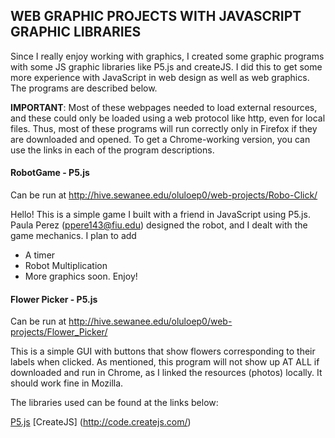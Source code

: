 
## WEB GRAPHIC PROJECTS WITH JAVASCRIPT GRAPHIC LIBRARIES
  Since I really enjoy working with graphics, I created some graphic programs with some JS graphic libraries like P5.js and createJS. I did this to get some more experience with JavaScript in web design as well as web graphics. The programs are described below.
  
  **IMPORTANT**: Most of these webpages needed to load external resources, and these could only be loaded using a web protocol like http, even for local files. Thus, most of these programs will run correctly only in Firefox if they are downloaded and opened. To get a Chrome-working version, you can use the links in each of the program descriptions.

#### RobotGame - P5.js
Can be run at http://hive.sewanee.edu/oluloep0/web-projects/Robo-Click/   

Hello! This is a simple game I built with a friend in JavaScript using P5.js. Paula Perez (ppere143@fiu.edu) designed the robot, and I dealt with the game mechanics. I plan to add 
- A timer
- Robot Multiplication
- More graphics
soon.  Enjoy!


#### Flower Picker - P5.js 
Can be run at http://hive.sewanee.edu/oluloep0/web-projects/Flower_Picker/  

This is a simple GUI with buttons that show flowers corresponding to their labels when clicked. As mentioned, this program will not show up AT ALL if downloaded and run in Chrome, as I linked the resources (photos) locally. It should work fine in Mozilla.


The libraries used can be found at the links below:

[P5.js](https://p5js.org/download/)
[CreateJS] (http://code.createjs.com/)